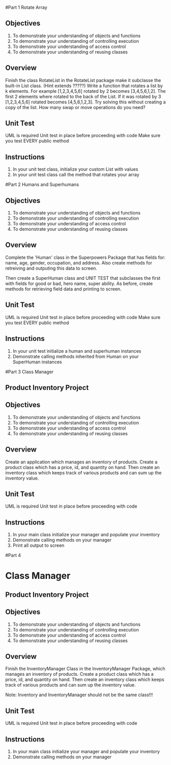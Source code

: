#Part 1 Rotate Array

## Objectives

1. To demonstrate your understanding of objects and functions
2. To demonstrate your understanding of controlling execution
3. To demonstrate your understanding of access control
4. To demonstrate your understanding of reusing classes


## Overview

 Finish the class RotateList in the RotateList package make it subclasse the built-in List class. (Hint extends ?????)
 Write a function that rotates a list by k elements.
 For example [1,2,3,4,5,6] rotated by 2 becomes [3,4,5,6,1,2].
 The first 2 elements where rotated to the back of the List.
 If it was rotated by 3 [1,2,3,4,5,6] rotated becomes [4,5,6,1,2,3].
 Try solving this without creating a copy of the list.
 How many swap or move operations do you need?

## Unit Test
UML is required
Unit test in  place before proceeding with code
Make sure you test EVERY public method

## Instructions

1. In your unit test class, initialize your custom List with values
2. In your unit test class call the method that rotates your array

#Part 2 Humans and Superhumans

## Objectives

1. To demonstrate your understanding of objects and functions
2. To demonstrate your understanding of controlling execution
3. To demonstrate your understanding of access control
4. To demonstrate your understanding of reusing classes


## Overview

Complete the 'Human' class in the Superpowers Package that has fields for: name, age, gender, occupation, and address. Also create methods for retreiving and outputing this data to screen.

Then create a SuperHuman class and UNIT TEST that subclasses the first with fields for good or bad, hero name, super ability. As before, create methods for retrieving field data and printing to screen.

## Unit Test
UML is required
Unit test in  place before proceeding with code
Make sure you test EVERY public method

## Instructions

1. In your unit test initialize a human and superhuman instances
2. Demonstrate calling methods inherited from Human on your SuperHuman instances

#Part 3 Class Manager

## Product Inventory Project 

## Objectives

1. To demonstrate your understanding of objects and functions
2. To demonstrate your understanding of controlling execution
3. To demonstrate your understanding of access control
4. To demonstrate your understanding of reusing classes


## Overview

Create an application which manages an inventory of products. Create a product class which has a price, id, and quantity on hand. Then create an inventory class which keeps track of various products and can sum up the inventory value.

## Unit Test

UML is required
Unit test in  place before proceeding with code

## Instructions

1. In your main class initialize your manager and populate your inventory
2. Demonstrate calling methods on your manager
3. Print all output to screen

#Part 4
# Class Manager

## Product Inventory Project 

## Objectives

1. To demonstrate your understanding of objects and functions
2. To demonstrate your understanding of controlling execution
3. To demonstrate your understanding of access control
4. To demonstrate your understanding of reusing classes


## Overview

Finish the InventoryManager Class in the InventoryManager Package, 
which manages an inventory of products. Create a product class which has a price, 
id, and quantity on hand. Then create an inventory class which keeps track of various 
products and can sum up the inventory value.

Note: Inventory and InventoryManager should not be the same class!!! 

## Unit Test

UML is required
Unit test in  place before proceeding with code

## Instructions

1. In your main class initialize your manager and populate your inventory
2. Demonstrate calling methods on your manager

